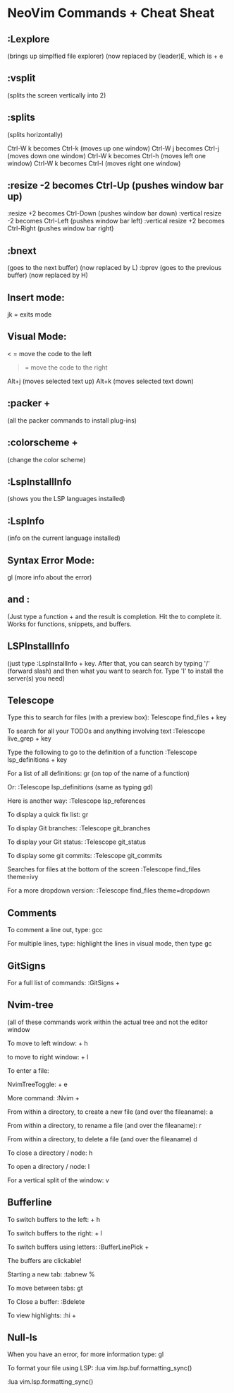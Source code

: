 # NeoVim Commands + Cheat Sheat

## :Lexplore
(brings up simplfied file explorer)
(now replaced by (leader)E, which is <Space> + e

## :vsplit
(splits the screen vertically into 2)

## :splits
(splits horizontally)

Ctrl-W k becomes Ctrl-k (moves up one window)
Ctrl-W j becomes Ctrl-j (moves down one window)
Ctrl-W k becomes Ctrl-h (moves left one window)
Ctrl-W k becomes Ctrl-l (moves right one window)

## :resize -2<CR> becomes Ctrl-Up (pushes window bar up)
:resize +2<CR> becomes Ctrl-Down (pushes window bar down)
:vertical resize -2<CR> becomes Ctrl-Left (pushes window bar left)
:vertical resize +2<CR> becomes Ctrl-Right (pushes window bar right)


## :bnext
(goes to the next buffer)
(now replaced by L)
:bprev
(goes to the previous buffer)
(now replaced by H)

## Insert mode:
jk = exits mode

## Visual Mode:
< = move the code to the left
> = move the code to the right

Alt+j (moves selected text up)
Alt+k (moves selected text down)

## :packer + <Tab>
(all the packer commands to install plug-ins)

## :colorscheme + <Tab>
(change the color scheme)

## :LspInstallInfo
(shows you the LSP languages installed)

## :LspInfo
(info on the current language installed)

## Syntax Error Mode:
gl (more info about the error)

## <tab> and <return>:
(Just type a function + <Tab> and the result is completion. Hit the <enter> to complete it. Works for functions, snippets,
and buffers.

## LSPInstallInfo
(just type :LspInstallInfo + <Enter> key. After that, you can search by typing '/' (forward slash) and then what you want to
search for. Type 'I' to install the server(s) you need)

## Telescope

Type this to search for files (with a preview box):
Telescope find_files + <Enter> key

To search for all your TODOs and anything involving text
:Telescope live_grep + <Enter> key

Type the following to go to the definition of a function
:Telescope lsp_definitions + <Enter> key

For a list of all definitions:
gr (on top of the name of a function)

Or:
:Telescope lsp_definitions (same as typing gd)

Here is another way:
:Telescope lsp_references

To display a quick fix list:
gr

To display Git branches:
:Telescope git_branches

To display your Git status:
:Telescope git_status

To display some git commits:
:Telescope git_commits

Searches for files at the bottom of the screen 
:Telescope find_files theme=ivy

For a more dropdown version:
:Telescope find_files theme=dropdown

## Comments

To comment a line out, type:
gcc

For multiple lines, type:
highlight the lines in visual mode, then type gc

## GitSigns

For a full list of commands:
:GitSigns + <tab>

## Nvim-tree
(all of these commands work within the actual tree and not the editor window

To move to left window:
<Ctrl> + h

to move to right window:
<Ctrl> + l

To enter a file:
<enter>

NvimTreeToggle:
<Spacebar> + e

More command:
:Nvim + <tab>

From within a directory, to create a new file (and over the fileaname):
a

From within a directory, to rename a file (and over the fileaname):
r

From within a directory, to delete a file (and over the fileaname)
d

To close a directory / node:
h

To open a directory / node:
l

For a vertical split of the window:
v

## Bufferline
To switch buffers to the left:
<Shift> + h

To switch buffers to the right:
<Shift> + l

To switch buffers using letters:
:BufferLinePick + <key>

The buffers are clickable!

Starting a new tab:
:tabnew %

To move between tabs:
gt

To Close a buffer:
:Bdelete

To view highlights:
:hi + <Tab>

## Null-ls

When you have an error, for more information type:
gl

To format your file using LSP:
:lua vim.lsp.buf.formatting_sync()

:lua vim.lsp.formatting_sync()

